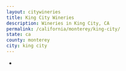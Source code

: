 ```yaml
---
layout: citywineries
title: King City Wineries
description: Wineries in King City, CA
permalink: /california/monterey/king-city/
state: ca
county: monterey
city: king city
---
```

-
